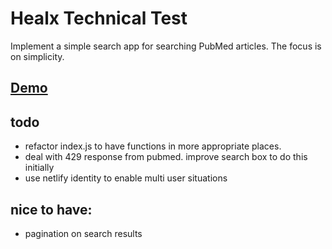 # Healx Technical Test

Implement a simple search app for searching PubMed articles. The focus is on simplicity.

## [Demo](https://healx.akmiller.co.uk/)

## todo

- refactor index.js to have functions in more appropriate places.
- deal with 429 response from pubmed. improve search box to do this initially
- use netlify identity to enable multi user situations

## nice to have:

- pagination on search results
